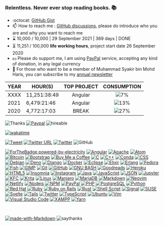 ### Relentless. Never ever stop reading books. 📚

- :octocat: [GitHub Gist](https://gist.github.com/syakirharis25)
- 📫 How to reach me : [GitHub discussions](https://github.com/syakirharis25/syakirharis25/discussions), please do introduce who you are and why you want to reach me
- ⌛ 10,000 / 10,000 | 29 September 2021 | 369 days | DONE
- ⏳ 11,251 / 100,000 **life working hours**, project start date 26 September 2020
- 💵 Please do support me, I am using [PayPal](https://paypal.me/syakirharis) service, accepting any kind of donation, in any legal currency 
- 📰 For those who want to be a member of Muhammad Syakir bin Mohd Haris, you can subscribe to my [annual newsletter](https://www.getrevue.co/profile/syakirharis25/members)

| YEAR  | HOUR(S)      | TOP PROJECT | CONSUMPTION |
|-------|--------------|-------------|------------ |
| XXXX  | 11,251:38:49 | <div align="center"> Angular </div>     | <div align="center"> ![7%](https://progress-bar.dev/7) </div>
| 2021  | 6,479:21:46  | <div align="center"> Angular </div>     | <div align="center"> ![13%](https://progress-bar.dev/13) </div>
| 2020  | 4,772:17:03  | <div align="center"> BREAK </div>       | <div align="center"> ![27%](https://progress-bar.dev/27) </div>

![Thanks](https://komarev.com/ghpvc/?username=syakirharis25&label=Muhammad+Syakir+bin+Mohd+Haris+GitHub) [![Paypal](https://camo.githubusercontent.com/8e89d20419f7babe62aff7e14fca01635ff807cacc549e2a94baabadc4d77349/68747470733a2f2f696d672e736869656c64732e696f2f62616467652f737570706f72742d50617950616c2d626c75653f6c6f676f3d50617950616c267374796c653d666c61742d737175617265266c6162656c3d446f6e617465)](https://paypal.me/syakirharis) ![hireable](https://camo.githubusercontent.com/ff7a385945142681b89aaf11bd0e9792e6a1bb9b9daf3e155275b1ebfe334b7d/68747470733a2f2f63646e2e7261776769742e636f6d2f6869656e64762f6869726561626c652f6d61737465722f7374796c65732f64656661756c742f7965732e737667)

[![wakatime](https://github-readme-stats.vercel.app/api/wakatime?username=syakirharis25&layout=compact&custom_title=I%20am%20currently%20working%20on)](https://github.com/anuraghazra/github-readme-stats)

[![Tweet](https://camo.githubusercontent.com/ba6a0298e220e449fbeb57c321bf15769fcc4fe62fa4b00909b09266505ccbbd/68747470733a2f2f696d672e736869656c64732e696f2f747769747465722f75726c3f7374796c653d736f6369616c2675726c3d6874747073253341253246253246726168756c646b6a61696e2e6769746875622e696f2532466769746875622d70726f66696c652d726561646d652d67656e657261746f72)](https://twitter.com/intent/tweet?url=https://github.com/syakirharis25) [![Twitter URL](https://img.shields.io/twitter/url/https/twitter.com/bukotsunikki.svg?style=social&label=Follow%20%40syakirharis25)](https://twitter.com/syakirharis25) [![Twitter](https://img.shields.io/twitter/follow/syakirharis25.svg?style=social&label=@syakirharis25)](https://twitter.com/syakirharis25) ![GitHub](https://img.shields.io/github/followers/syakirharis25.svg?style=social&label=Follow&maxAge=2592000)

[![ForTheBadge powered-by-electricity](http://ForTheBadge.com/images/badges/powered-by-electricity.svg)](https://www.britannica.com/science/electricity) [![Angular](https://img.shields.io/badge/Angular-DD0031?style=for-the-badge&logo=angular&logoColor=white)](https://angular.io/) [![Apache](https://img.shields.io/badge/Apache-D22128?style=for-the-badge&logo=Apache&logoColor=white)](https://www.apache.org) [![Atom](https://img.shields.io/badge/Atom-66595C?style=for-the-badge&logo=Atom&logoColor=white)](https://atom.io/) [![Bitcoin](https://img.shields.io/badge/Bitcoin-000000?style=for-the-badge&logo=bitcoin&logoColor=white)](https://bitcoin.org) [![Bootstrap](https://img.shields.io/badge/Bootstrap-563D7C?style=for-the-badge&logo=bootstrap&logoColor=white)](https://getbootstrap.com) [![Buy Me a Coffee](https://img.shields.io/badge/Buy_Me_A_Coffee-FFDD00?style=for-the-badge&logo=buy-me-a-coffee&logoColor=black)](https://www.buymeacoffee.com/syakirharis) [![C](https://img.shields.io/badge/C-00599C?style=for-the-badge&logo=c&logoColor=white)](https://devdocs.io/c/) [![C++](https://img.shields.io/badge/C%2B%2B-00599C?style=for-the-badge&logo=c%2B%2B&logoColor=white)](https://isocpp.org/) [![Conda](https://img.shields.io/badge/conda-342B029.svg?&style=for-the-badge&logo=anaconda&logoColor=white)](https://docs.conda.io) [![CSS](https://img.shields.io/badge/CSS3-1572B6?style=for-the-badge&logo=css3&logoColor=white)](https://www.w3.org/TR/CSS/#css) [![Debian](https://img.shields.io/badge/Debian-A81D33?style=for-the-badge&logo=debian&logoColor=white)](https://www.debian.org) [![Deno](https://img.shields.io/badge/Deno-white?style=for-the-badge&logo=deno&logoColor=464647)](https://deno.land) [![Django](https://img.shields.io/badge/Django-092E20?style=for-the-badge&logo=django&logoColor=white)](https://www.djangoproject.com) [![Docker](https://img.shields.io/badge/Docker-2CA5E0?style=for-the-badge&logo=docker&logoColor=white)](https://www.docker.com) [![Eclipse](https://img.shields.io/badge/Eclipse-2C2255?style=for-the-badge&logo=eclipse&logoColor=white)](https://www.eclipse.org) [![Elixir](https://img.shields.io/badge/Elixir-4B275F?style=for-the-badge&logo=elixir&logoColor=white)](https://elixir-lang.org) [![Erlang](https://img.shields.io/badge/Erlang-A90533?style=for-the-badge&logo=erlang&logoColor=white)](https://www.erlang.org) [![Fedora](https://img.shields.io/badge/Fedora-294172?style=for-the-badge&logo=fedora&logoColor=white)](https://getfedora.org) [![Fish](https://img.shields.io/badge/fish-4AAE46?style=for-the-badge&logo=fish&logoColor=white)](https://fishshell.com) [![GIMP](https://img.shields.io/badge/gimp-5C5543?style=for-the-badge&logo=gimp&logoColor=white)](https://www.gimp.org) [![Git](https://img.shields.io/badge/Git-F05032?style=for-the-badge&logo=git&logoColor=white)](https://git-scm.com/) [![GitHub](https://img.shields.io/badge/GitHub-100000?style=for-the-badge&logo=github&logoColor=white)](https://github.com/syakirharis25) [![GNU BASH](https://img.shields.io/badge/GNU%20Bash-4EAA25?style=for-the-badge&logo=GNU%20Bash&logoColor=white)](https://www.gnu.org/software/bash/) [![Goodreads](https://img.shields.io/badge/Goodreads-372213?style=for-the-badge&logo=goodreads&logoColor=white)](https://www.goodreads.com/user/show/66696699-muhammad-syakir-mohd-haris) [![Heroku](https://img.shields.io/badge/Heroku-430098?style=for-the-badge&logo=heroku&logoColor=white)](https://www.heroku.com) [![HTML5](https://img.shields.io/badge/HTML5-E34F26?style=for-the-badge&logo=html5&logoColor=whit)](https://dev.w3.org/html5/html-author/) [![Insomnia](https://img.shields.io/badge/Insomnia-5849be?style=for-the-badge&logo=Insomnia&logoColor=white)](https://insomnia.rest) [![Instagram](https://img.shields.io/badge/Instagram-E4405F?style=for-the-badge&logo=instagram&logoColor=white)](https://www.instagram.com/syakirharis25/) [![Java](https://img.shields.io/badge/Java-ED8B00?style=for-the-badge&logo=java&logoColor=white)](https://www.oracle.com/java/) [![JavaScript](https://img.shields.io/badge/JavaScript-323330?style=for-the-badge&logo=javascript&logoColor=F7DF1E)](https://www.javascript.com) [![JSON](https://img.shields.io/badge/json-5E5C5C?style=for-the-badge&logo=json&logoColor=white)](https://www.json.org) [![Jupyter](https://img.shields.io/badge/Jupyter-F37626.svg?&style=for-the-badge&logo=Jupyter&logoColor=white)](https://jupyter.org) [![KFC](https://img.shields.io/badge/KFC-F40027?style=for-the-badge&logo=kfc&logoColor=white)](https://global.kfc.com) [![Krita](https://img.shields.io/badge/Krita-203759?style=for-the-badge&logo=krita&logoColor=EEF37B)](https://krita.org) [![Linux](https://img.shields.io/badge/Linux-FCC624?style=for-the-badge&logo=linux&logoColor=black)](https://www.kernel.org/) [![Manjaro](https://img.shields.io/badge/manjaro-35BF5C?style=for-the-badge&logo=manjaro&logoColor=white)](https://www.manjaro.org) [![MariaDB](https://img.shields.io/badge/MariaDB-003545?style=for-the-badge&logo=mariadb&logoColor=white)](https://mariadb.org/) [![Markdown](https://img.shields.io/badge/Markdown-000000?style=for-the-badge&logo=markdown&logoColor=white)](https://daringfireball.net/projects/markdown/) [![Neovim](https://img.shields.io/badge/NeoVim-%2357A143.svg?&style=for-the-badge&logo=neovim&logoColor=white)](https://neovim.io/) [![Netlify](https://img.shields.io/badge/Netlify-00C7B7?style=for-the-badge&logo=netlify&logoColor=white)](https://www.netlify.com) [![Nodejs](https://img.shields.io/badge/Node.js-339933?style=for-the-badge&logo=nodedotjs&logoColor=white)](https://nodejs.org) [![NPM](https://img.shields.io/badge/npm-CB3837?style=for-the-badge&logo=npm&logoColor=white)](https://www.npmjs.com) [![PayPal](https://img.shields.io/badge/PayPal-00457C?style=for-the-badge&logo=paypal&logoColor=white)](https://www.paypal.com/paypalme/syakirharis) [![PHP](https://img.shields.io/badge/PHP-777BB4?style=for-the-badge&logo=php&logoColor=white)](https://www.php.net) [![PostgreSQL](https://img.shields.io/badge/PostgreSQL-316192?style=for-the-badge&logo=postgresql&logoColor=white)](https://www.postgresql.org/) [![Python](https://img.shields.io/badge/Python-3776AB?style=for-the-badge&logo=python&logoColor=white)](https://www.python.org/) [![Red Hat](https://img.shields.io/badge/Red%20Hat-EE0000?style=for-the-badge&logo=redhat&logoColor=white)](https://www.redhat.com) [![Ruby](https://img.shields.io/badge/Ruby-CC342D?style=for-the-badge&logo=ruby&logoColor=white)](https://outlook.live.com) [![Ruby on Rails](https://img.shields.io/badge/Ruby_on_Rails-CC0000?style=for-the-badge&logo=ruby-on-rails&logoColor=white)](https://rubyonrails.org) [![Rust](https://img.shields.io/badge/Rust-black?style=for-the-badge&logo=rust&logoColor=#E57324)](https://www.rust-lang.org) [![Shell Script](https://img.shields.io/badge/Shell_Script-121011?style=for-the-badge&logo=gnu-bash&logoColor=white)](https://tldp.org/LDP/abs/html/index.html) [![Signal](https://img.shields.io/badge/Signal-3A76F0?style=for-the-badge&logo=signal&logoColor=white)](https://signal.org) [![SUSE](https://img.shields.io/badge/SUSE-0C322C?style=for-the-badge&logo=SUSE&logoColor=white)](https://www.suse.com) [![Svelte](https://img.shields.io/badge/Svelte-4A4A55?style=for-the-badge&logo=svelte&logoColor=FF3E00)](https://svelte.dev) [![Tails](https://img.shields.io/badge/Tails%20-56347C?&style=for-the-badge&logo=tails&logoColor=white)](https://tails.boum.org) [![Twitter](https://img.shields.io/badge/Twitter-1DA1F2?style=for-the-badge&logo=twitter&logoColor=white)](https://twitter.com/syakirharis25) [![TypeScript](https://img.shields.io/badge/TypeScript-007ACC?style=for-the-badge&logo=typescript&logoColor=white)](https://www.typescriptlang.org) [![Ubuntu](https://img.shields.io/badge/Ubuntu-E95420?style=for-the-badge&logo=ubuntu&logoColor=white)](https://ubuntu.com) [![Vim](https://img.shields.io/badge/VIM-%2311AB00.svg?&style=for-the-badge&logo=vim&logoColor=white)](https://www.vim.org) [![Visual Studio Code](https://img.shields.io/badge/Visual_Studio_Code-0078D4?style=for-the-badge&logo=visual%20studio%20code&logoColor=white)](https://code.visualstudio.com/) [![XAMPP](https://img.shields.io/badge/Xampp-F37623?style=for-the-badge&logo=xampp&logoColor=white)](https://www.apachefriends.org) [![Yarn](https://img.shields.io/badge/Yarn-2C8EBB?style=for-the-badge&logo=yarn&logoColor=white)](https://yarnpkg.com)



<br />

[![made-with-Markdown](https://img.shields.io/badge/Made%20with-Markdown-1f425f.svg)](http://commonmark.org) ![saythanks](https://img.shields.io/badge/say-thanks-ff69b4.svg)
